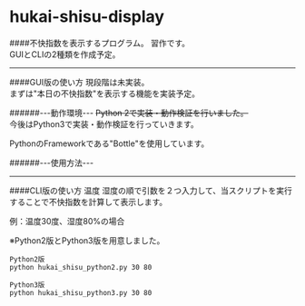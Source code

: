 # hukai-shisu-display
####不快指数を表示するプログラム。
習作です。<br>
GUIとCLIの2種類を作成予定。

-----
####GUI版の使い方
現段階は未実装。<br>
まずは"本日の不快指数"を表示する機能を実装予定。

######---動作環境---
~~Python 2で実装・動作検証を行いました。~~<br>
今後はPython3で実装・動作検証を行っていきます。

PythonのFrameworkである"Bottle"を使用しています。


######---使用方法---



-------

####CLI版の使い方
温度 湿度の順で引数を２つ入力して、当スクリプトを実行することで不快指数を計算して表示します。

例：温度30度、湿度80%の場合

※Python2版とPython3版を用意しました。
	
	Python2版
	python hukai_shisu_python2.py 30 80
	
	Python3版
	python hukai_shisu_python3.py 30 80
	

